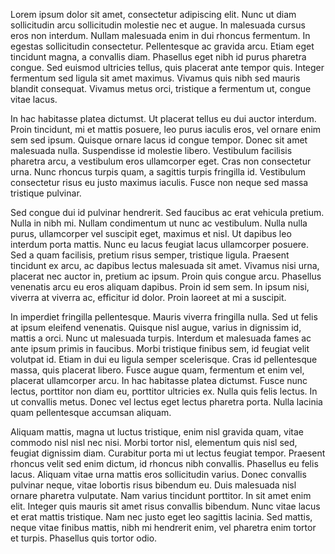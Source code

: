 Lorem ipsum dolor sit amet, consectetur adipiscing elit. Nunc ut diam sollicitudin arcu sollicitudin molestie nec et augue. In malesuada cursus eros non interdum. Nullam malesuada enim in dui rhoncus fermentum. In egestas sollicitudin consectetur. Pellentesque ac gravida arcu. Etiam eget tincidunt magna, a convallis diam. Phasellus eget nibh id purus pharetra congue. Sed euismod ultricies tellus, quis placerat ante tempor quis. Integer fermentum sed ligula sit amet maximus. Vivamus quis nibh sed mauris blandit consequat. Vivamus metus orci, tristique a fermentum ut, congue vitae lacus.

In hac habitasse platea dictumst. Ut placerat tellus eu dui auctor interdum. Proin tincidunt, mi et mattis posuere, leo purus iaculis eros, vel ornare enim sem sed ipsum. Quisque ornare lacus id congue tempor. Donec sit amet malesuada nulla. Suspendisse id molestie libero. Vestibulum facilisis pharetra arcu, a vestibulum eros ullamcorper eget. Cras non consectetur urna. Nunc rhoncus turpis quam, a sagittis turpis fringilla id. Vestibulum consectetur risus eu justo maximus iaculis. Fusce non neque sed massa tristique pulvinar.

Sed congue dui id pulvinar hendrerit. Sed faucibus ac erat vehicula pretium. Nulla in nibh mi. Nullam condimentum ut nunc ac vestibulum. Nulla nulla purus, ullamcorper vel suscipit eget, maximus et nisl. Ut dapibus leo interdum porta mattis. Nunc eu lacus feugiat lacus ullamcorper posuere. Sed a quam facilisis, pretium risus semper, tristique ligula. Praesent tincidunt ex arcu, ac dapibus lectus malesuada sit amet. Vivamus nisi urna, placerat nec auctor in, pretium ac ipsum. Proin quis congue arcu. Phasellus venenatis arcu eu eros aliquam dapibus. Proin id sem sem. In ipsum nisi, viverra at viverra ac, efficitur id dolor. Proin laoreet at mi a suscipit.

In imperdiet fringilla pellentesque. Mauris viverra fringilla nulla. Sed ut felis at ipsum eleifend venenatis. Quisque nisl augue, varius in dignissim id, mattis a orci. Nunc ut malesuada turpis. Interdum et malesuada fames ac ante ipsum primis in faucibus. Morbi tristique finibus sem, id feugiat velit volutpat id. Etiam in dui eu ligula semper scelerisque. Cras id pellentesque massa, quis placerat libero. Fusce augue quam, fermentum et enim vel, placerat ullamcorper arcu. In hac habitasse platea dictumst. Fusce nunc lectus, porttitor non diam eu, porttitor ultricies ex. Nulla quis felis lectus. In ut convallis metus. Donec vel lectus eget lectus pharetra porta. Nulla lacinia quam pellentesque accumsan aliquam.

Aliquam mattis, magna ut luctus tristique, enim nisl gravida quam, vitae commodo nisl nisl nec nisi. Morbi tortor nisl, elementum quis nisl sed, feugiat dignissim diam. Curabitur porta mi ut lectus feugiat tempor. Praesent rhoncus velit sed enim dictum, id rhoncus nibh convallis. Phasellus eu felis lacus. Aliquam vitae urna mattis eros sollicitudin varius. Donec convallis pulvinar neque, vitae lobortis risus bibendum eu. Duis malesuada nisl ornare pharetra vulputate. Nam varius tincidunt porttitor. In sit amet enim elit. Integer quis mauris sit amet risus convallis bibendum. Nunc vitae lacus et erat mattis tristique. Nam nec justo eget leo sagittis lacinia. Sed mattis, neque vitae finibus mattis, nibh mi hendrerit enim, vel pharetra enim tortor et turpis. Phasellus quis tortor odio. 